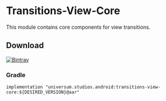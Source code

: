 Transitions-View-Core
===============

This module contains core components for view transitions.

## Download ##
[![Bintray](https://api.bintray.com/packages/universum-studios/android/universum.studios.android%3Atransitions/images/download.svg)](https://bintray.com/universum-studios/android/universum.studios.android%3Atransitions/_latestVersion)

### Gradle ###

    implementation "universum.studios.android:transitions-view-core:${DESIRED_VERSION}@aar"
